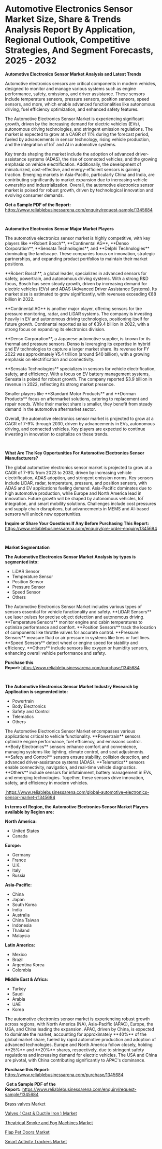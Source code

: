 <p><h1>Automotive Electronics Sensor Market Size, Share & Trends Analysis Report By Application, Regional Outlook, Competitive Strategies, And Segment Forecasts, 2025 - 2032</h1></p><p><strong>Automotive Electronics Sensor Market Analysis and Latest Trends</strong></p>
<p><p>Automotive electronics sensors are critical components in modern vehicles, designed to monitor and manage various systems such as engine performance, safety, emissions, and driver assistance. These sensors include temperature sensors, pressure sensors, position sensors, speed sensors, and more, which enable advanced functionalities like autonomous driving, fuel efficiency optimization, and enhanced safety features.</p><p>The Automotive Electronics Sensor Market is experiencing significant growth, driven by the increasing demand for electric vehicles (EVs), autonomous driving technologies, and stringent emission regulations. The market is expected to grow at a CAGR of 11% during the forecast period, fueled by advancements in sensor technology, rising vehicle production, and the integration of IoT and AI in automotive systems.</p><p>Key trends shaping the market include the adoption of advanced driver-assistance systems (ADAS), the rise of connected vehicles, and the growing emphasis on vehicle electrification. Additionally, the development of miniaturized, cost-effective, and energy-efficient sensors is gaining traction. Emerging markets in Asia-Pacific, particularly China and India, are contributing significantly to market expansion due to increasing vehicle ownership and industrialization. Overall, the automotive electronics sensor market is poised for robust growth, driven by technological innovation and evolving consumer demands.</p></p>
<p><strong>Get a Sample PDF of the Report:&nbsp;</strong> <a href="https://www.reliablebusinessarena.com/enquiry/request-sample/1345684?utm_campaign=1766&utm_medium=2&utm_source=Github&utm_content=ia&utm_term=23012025&utm_id=automotive-electronics-sensor">https://www.reliablebusinessarena.com/enquiry/request-sample/1345684</a></p>
<p>&nbsp;</p>
<p><strong>Automotive Electronics Sensor Major Market Players</strong></p>
<p><p>The automotive electronics sensor market is highly competitive, with key players like **Robert Bosch**, **Continental AG**, **Denso Corporation**, **Sensata Technologies**, and **Delphi Technologies** dominating the landscape. These companies focus on innovation, strategic partnerships, and expanding product portfolios to maintain their market positions.</p><p>**Robert Bosch**, a global leader, specializes in advanced sensors for safety, powertrain, and autonomous driving systems. With a strong R&D focus, Bosch has seen steady growth, driven by increasing demand for electric vehicles (EVs) and ADAS (Advanced Driver Assistance Systems). Its market size is estimated to grow significantly, with revenues exceeding €88 billion in 2022.</p><p>**Continental AG** is another major player, offering sensors for tire pressure monitoring, radar, and LiDAR systems. The company is investing heavily in EV and autonomous driving technologies, positioning itself for future growth. Continental reported sales of €39.4 billion in 2022, with a strong focus on expanding its electronics division.</p><p>**Denso Corporation**, a Japanese automotive supplier, is known for its thermal and pressure sensors. Denso is leveraging its expertise in hybrid and EV technologies to capture a larger market share. Its revenue for FY 2022 was approximately ¥5.4 trillion (around $40 billion), with a growing emphasis on electrification and connectivity.</p><p>**Sensata Technologies** specializes in sensors for vehicle electrification, safety, and efficiency. With a focus on EV battery management systems, Sensata is poised for robust growth. The company reported $3.9 billion in revenue in 2022, reflecting its strong market presence.</p><p>Smaller players like **Standard Motor Products** and **Dorman Products** focus on aftermarket solutions, catering to replacement and repair needs. While their market share is smaller, they benefit from steady demand in the automotive aftermarket sector.</p><p>Overall, the automotive electronics sensor market is projected to grow at a CAGR of 7-9% through 2030, driven by advancements in EVs, autonomous driving, and connected vehicles. Key players are expected to continue investing in innovation to capitalize on these trends.</p></p>
<p>&nbsp;</p>
<p><strong>What Are The Key Opportunities For Automotive Electronics Sensor Manufacturers?</strong></p>
<p><p>The global automotive electronics sensor market is projected to grow at a CAGR of 7-9% from 2023 to 2030, driven by increasing vehicle electrification, ADAS adoption, and stringent emission norms. Key sensors include LiDAR, radar, temperature, pressure, and position sensors, with ADAS and EV applications fueling demand. Asia-Pacific dominates due to high automotive production, while Europe and North America lead in innovation. Future growth will be shaped by autonomous vehicles, IoT integration, and smart mobility solutions. Challenges include cost pressures and supply chain disruptions, but advancements in MEMS and AI-based sensors will unlock new opportunities.</p></p>
<p><strong>Inquire or Share Your Questions If Any Before Purchasing This Report:</strong> <a href="https://www.reliablebusinessarena.com/enquiry/pre-order-enquiry/1345684?utm_campaign=1766&utm_medium=2&utm_source=Github&utm_content=ia&utm_term=23012025&utm_id=automotive-electronics-sensor">https://www.reliablebusinessarena.com/enquiry/pre-order-enquiry/1345684</a></p>
<p>&nbsp;</p>
<p><strong>Market Segmentation</strong></p>
<p><strong>The Automotive Electronics Sensor Market Analysis by types is segmented into:</strong></p>
<p><ul><li>LiDAR Sensor</li><li>Temperature Sensor</li><li>Position Sensor</li><li>Pressure Sensor</li><li>Speed Sensor</li><li>Others</li></ul></p>
<p><p>The Automotive Electronics Sensor Market includes various types of sensors essential for vehicle functionality and safety. **LiDAR Sensors** use laser pulses for precise object detection and autonomous driving. **Temperature Sensors** monitor engine and cabin temperatures to optimize performance and comfort. **Position Sensors** track the location of components like throttle valves for accurate control. **Pressure Sensors** measure fluid or air pressure in systems like tires or fuel lines. **Speed Sensors** detect wheel or engine speed for stability and efficiency. **Others** include sensors like oxygen or humidity sensors, enhancing overall vehicle performance and safety.</p></p>
<p><strong>Purchase this Report:&nbsp;</strong><a href="https://www.reliablebusinessarena.com/purchase/1345684?utm_campaign=1766&utm_medium=2&utm_source=Github&utm_content=ia&utm_term=23012025&utm_id=automotive-electronics-sensor">https://www.reliablebusinessarena.com/purchase/1345684</a></p>
<p>&nbsp;</p>
<p><strong>The Automotive Electronics Sensor Market Industry Research by Application is segmented into:</strong></p>
<p><ul><li>Powertrain</li><li>Body Electronics</li><li>Safety and Control</li><li>Telematics</li><li>Others</li></ul></p>
<p><p>The Automotive Electronics Sensor Market encompasses various applications critical to vehicle functionality. **Powertrain** sensors optimize engine performance, fuel efficiency, and emissions control. **Body Electronics** sensors enhance comfort and convenience, managing systems like lighting, climate control, and seat adjustments. **Safety and Control** sensors ensure stability, collision detection, and advanced driver-assistance systems (ADAS). **Telematics** sensors enable connectivity, navigation, and real-time vehicle diagnostics. **Others** include sensors for infotainment, battery management in EVs, and emerging technologies. Together, these sensors drive innovation, safety, and efficiency in modern vehicles.</p></p>
<p><a href="https://www.reliablebusinessarena.com/global-automotive-electronics-sensor-market-r1345684?utm_campaign=1766&utm_medium=2&utm_source=Github&utm_content=ia&utm_term=23012025&utm_id=automotive-electronics-sensor">&nbsp;https://www.reliablebusinessarena.com/global-automotive-electronics-sensor-market-r1345684</a></p>
<p><strong>In terms of Region, the Automotive Electronics Sensor Market Players available by Region are:</strong></p>
<p>
    <p> <strong> North America: </strong>
        <ul>
            <li>United States</li>
            <li>Canada</li>
        </ul>
        </p> 
    <p> <strong> Europe: </strong>
        <ul>
            <li>Germany</li>
            <li>France</li>
            <li>U.K.</li>
            <li>Italy</li>
            <li>Russia</li>
        </ul>
        </p> 
    <p> <strong> Asia-Pacific: </strong>
        <ul>
            <li>China</li>
            <li>Japan</li>
            <li>South Korea</li>
            <li>India</li>
            <li>Australia</li>
            <li>China Taiwan</li>
            <li>Indonesia</li>
            <li>Thailand</li>
            <li>Malaysia</li>
        </ul>
        </p> 
    <p> <strong> Latin America: </strong>
        <ul>
            <li>Mexico</li>
            <li>Brazil</li>
            <li>Argentina Korea</li>
            <li>Colombia</li>
        </ul>
        </p> 
    <p> <strong> Middle East & Africa: </strong>
        <ul>
            <li>Turkey</li>
            <li>Saudi</li>
            <li>Arabia</li>
            <li>UAE</li>
            <li>Korea</li>
        </ul>
    </p>
    </p>
<p><p>The automotive electronics sensor market is experiencing robust growth across regions, with North America (NA), Asia-Pacific (APAC), Europe, the USA, and China leading the expansion. APAC, driven by China, is expected to dominate the market, accounting for approximately **40%** of the global market share, fueled by rapid automotive production and adoption of advanced technologies. Europe and North America follow closely, holding **25%** and **20%** shares, respectively, due to stringent safety regulations and increasing demand for electric vehicles. The USA and China are pivotal, with China contributing significantly to APAC's dominance.</p></p>
<p><strong>Purchase this Report: </strong><a href="https://www.reliablebusinessarena.com/purchase/1345684?utm_campaign=1766&utm_medium=2&utm_source=Github&utm_content=ia&utm_term=23012025&utm_id=automotive-electronics-sensor">https://www.reliablebusinessarena.com/purchase/1345684</a></p>
<p>&nbsp;<strong>Get a Sample PDF of the Report:&nbsp;&nbsp;</strong><a href="https://www.reliablebusinessarena.com/enquiry/request-sample/1345684?utm_campaign=1766&utm_medium=2&utm_source=Github&utm_content=ia&utm_term=23012025&utm_id=automotive-electronics-sensor">https://www.reliablebusinessarena.com/enquiry/request-sample/1345684</a></p>
<p><strong></strong></p>
<p><p><a href="https://www.linkedin.com/pulse/exploring-brass-valves-market-projected-growth-asp-88-cagr-8mlrf?utm_campaign=1766&utm_medium=2&utm_source=Github&utm_content=ia&utm_term=23012025&utm_id=automotive-electronics-sensor">Brass valves Market</a></p><p><a href="https://www.linkedin.com/pulse/lucrative-growth-valves-cast-ductile-iron-market-forecasted-tpp6f?utm_campaign=1766&utm_medium=2&utm_source=Github&utm_content=ia&utm_term=23012025&utm_id=automotive-electronics-sensor">Valves ( Cast & Ductile Iron ) Market</a></p><p><a href="https://www.linkedin.com/pulse/theatrical-smoke-fog-machines-market-analysis-report-2025-2032-2fg6c?utm_campaign=1766&utm_medium=2&utm_source=Github&utm_content=ia&utm_term=23012025&utm_id=automotive-electronics-sensor">Theatrical Smoke and Fog Machines Market</a></p><p><a href="https://www.linkedin.com/pulse/dynamics-revenue-generation-flap-pet-doors-market-cagr-146-zj1of?utm_campaign=1766&utm_medium=2&utm_source=Github&utm_content=ia&utm_term=23012025&utm_id=automotive-electronics-sensor">Flap Pet Doors Market</a></p><p><a href="https://www.linkedin.com/pulse/size-dynamics-expected-growth-smart-activity-trackers-market-mqdrf?utm_campaign=1766&utm_medium=2&utm_source=Github&utm_content=ia&utm_term=23012025&utm_id=automotive-electronics-sensor">Smart Activity Trackers Market</a></p></p>